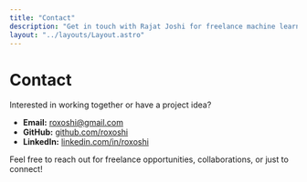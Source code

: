 ```yaml
---
title: "Contact"
description: "Get in touch with Rajat Joshi for freelance machine learning projects."
layout: "../layouts/Layout.astro"
---
```


# Contact

Interested in working together or have a project idea?

- **Email:** [roxoshi@gmail.com](mailto:roxoshi@gmail.com)
- **GitHub:** [github.com/roxoshi](https://github.com/roxoshi)
- **LinkedIn:** [linkedin.com/in/roxoshi](https://linkedin.com/in/roxoshi)

Feel free to reach out for freelance opportunities, collaborations, or just to connect!
